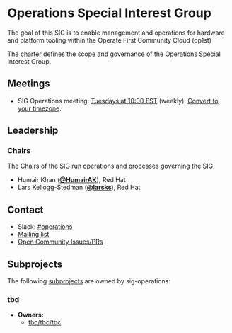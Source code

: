 <!---
This is an autogenerated file!

Please do not edit this file directly, but instead make changes to the
sigs.yaml file in the project root.

This file is part of https://github.com/open-services-group/community

To understand how this file is generated, see https://git.k8s.io/community/generator/README.md
--->
# Operations Special Interest Group

The goal of this SIG is to enable management and operations for hardware and platform tooling within the Operate First Community Cloud (op1st)

The [charter](charter.md) defines the scope and governance of the Operations Special Interest Group.

## Meetings
* SIG Operations meeting: [Tuesdays at 10:00 EST](tbd) (weekly). [Convert to your timezone](http://www.thetimezoneconverter.com/?t=10:00&tz=EST).

## Leadership

### Chairs
The Chairs of the SIG run operations and processes governing the SIG.

* Humair Khan (**[@HumairAK](https://github.com/HumairAK)**), Red Hat
* Lars Kellogg-Stedman (**[@larsks](https://github.com/larsks)**), Red Hat

## Contact
- Slack: [#operations](https://operatefirst.slack.com/messages/operations)
- [Mailing list](community@lists.operate-first.cloud)
- [Open Community Issues/PRs](https://github.com/open-services-group/community/labels/sig%2Foperations)

## Subprojects

The following [subprojects][subproject-definition] are owned by sig-operations:
### tbd
- **Owners:**
  - [tbc/tbc/tbc](https://github.com/tbc/tbc/blob/main/tbc/OWNERS)

[subproject-definition]: https://github.com/open-services-group/community/blob/master/governance.md#subprojects
<!-- BEGIN CUSTOM CONTENT -->

<!-- END CUSTOM CONTENT -->
